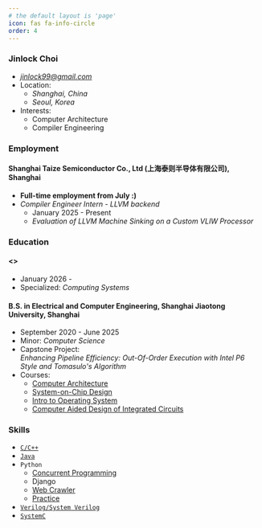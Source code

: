 ```yaml
---
# the default layout is 'page'
icon: fas fa-info-circle
order: 4
---
```


### Jinlock Choi
- *jinlock99@gmail.com*
- Location:
    - *Shanghai, China*
    - *Seoul, Korea*
- Interests:
    - Computer Architecture
    - Compiler Engineering

### Employment
#### **Shanghai Taize Semiconductor Co., Ltd (上海泰则半导体有限公司), Shanghai**
- **Full-time employment from July :)**
- *Compiler Engineer Intern - LLVM backend*
    - January 2025 - Present
    - *Evaluation of LLVM Machine Sinking on a Custom VLIW Processor*
    

### Education
#### **<>**
- January 2026 - 
- Specialized: *Computing Systems*

#### **B.S. in Electrical and Computer Engineering, Shanghai Jiaotong University, Shanghai**
- September 2020 - June 2025
- Minor: *Computer Science*
- Capstone Project:  
    *Enhancing Pipeline Efficiency: Out-Of-Order Execution with Intel P6  Style and Tomasulo's Algorithm*
- Courses:
  - [Computer Architecture](https://github.com/Jinlock9/Computer_Architecture)
  - [System-on-Chip Design](https://github.com/Jinlock9/System_on_Chip_Design)
  - [Intro to Operating System](https://github.com/Jinlock9/Intro_to_Operating_System)
  - [Computer Aided Design of Integrated Circuits](https://github.com/Jinlock9/Computer_Aided_Design_of_Integrated_Circuits)

### Skills
- [`C/C++`](https://github.com/Jinlock9/Cpp_Practice)
- [`Java`](https://github.com/Jinlock9/Study_Java-Basic-Intermediate-Java8)
- `Python`
    - [Concurrent Programming](https://github.com/Jinlock9/Study_Python-Concurrent-Programming)
    - Django
    - [Web Crawler](https://github.com/Jinlock9/Study_Python-Web-Crawler)
    - [Practice](https://github.com/Jinlock9/Python_Practice)
- [`Verilog/System Verilog`](https://github.com/Jinlock9/HDL_Practice)
- [`SystemC`](https://github.com/Jinlock9/study-SystemC)
